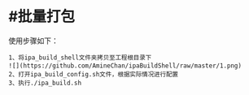 #批量打包
=======
使用步骤如下：


    1、将ipa_build_shell文件夹拷贝至工程根目录下
    ![](https://github.com/AmineChan/ipaBuildShell/raw/master/1.png)
    2、打开ipa_build_config.sh文件，根据实际情况进行配置
    3、执行./ipa_build.sh
